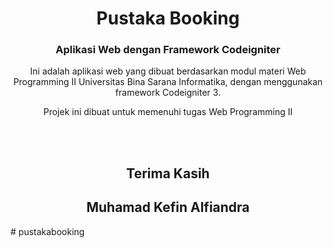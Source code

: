 <h1 align="center">Pustaka Booking</h1>
<h3 align="center">Aplikasi Web dengan Framework Codeigniter</h3>


<p align='center'>Ini adalah aplikasi web yang dibuat berdasarkan modul materi Web Programming II Universitas Bina Sarana Informatika, dengan menggunakan framework Codeigniter 3.</p>

<p align='center'>Projek ini dibuat untuk memenuhi tugas Web Programming II</p>

<br>
<br>
<h2 align='center'>Terima Kasih</h2>
<h2 align='center'>Muhamad Kefin Alfiandra</h2>
# pustakabooking
